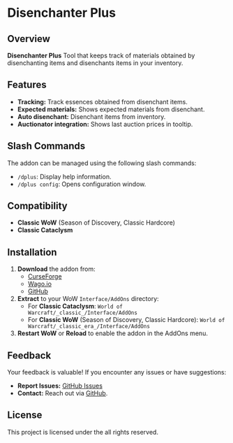 # Disenchanter Plus

## Overview

**Disenchanter Plus** Tool that keeps track of materials obtained by disenchanting items and disenchants items in your inventory.

## Features

- **Tracking:** Track essences obtained from disenchant items.
- **Expected materials:** Shows expected materials from disenchant.
- **Auto disenchant:** Disenchant items from inventory.
- **Auctionator integration:** Shows last auction prices in tooltip.

## Slash Commands

The addon can be managed using the following slash commands:

- `/dplus`: Display help information.
- `/dplus config`: Opens configuration window.

## Compatibility

- **Classic WoW** (Season of Discovery, Classic Hardcore)
- **Classic Cataclysm**

## Installation

1. **Download** the addon from:
   - [CurseForge](https://www.curseforge.com/wow/addons/disenchater-plus)
   - [Wago.io](https://addons.wago.io/addons/disenchanter-plus)
   - [GitHub](https://github.com/osilvay/DisenchanterPlus)
2. **Extract** to your WoW `Interface/AddOns` directory:
   - For **Classic Cataclysm**: `World of Warcraft/_classic_/Interface/AddOns`
   - For **Classic WoW** (Season of Discovery, Classic Hardcore): `World of Warcraft/_classic_era_/Interface/AddOns`
3. **Restart WoW** or **Reload** to enable the addon in the AddOns menu.

## Feedback

Your feedback is valuable! If you encounter any issues or have suggestions:

- **Report Issues:** [GitHub Issues](https://github.com/osilvay/DisenchanterPlus/issues)
- **Contact:** Reach out via [GitHub](https://github.com/osilvay).

## License

This project is licensed under the all rights reserved.
